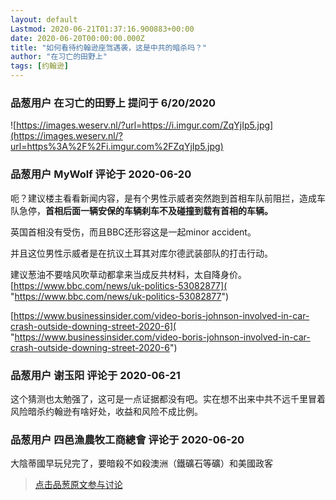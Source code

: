 ```yaml
---
layout: default
Lastmod: 2020-06-21T01:37:16.900883+00:00
date: 2020-06-20T00:00:00.000Z
title: "如何看待约翰逊座驾遇袭，这是中共的暗杀吗？"
author: "在习亡的田野上"
tags: [约翰逊]
---
```



### 品葱用户 **在习亡的田野上** 提问于 6/20/2020
    
![https://images.weserv.nl/?url=https://i.imgur.com/ZqYjIp5.jpg](https://images.weserv.nl/?url=https%3A%2F%2Fi.imgur.com%2FZqYjIp5.jpg)
    
                

### 品葱用户 **MyWolf** 评论于 2020-06-20
        
呃？建议楼主看看新闻内容，是有个男性示威者突然跑到首相车队前阻拦，造成车队急停，**首相后面一辆安保的车辆刹车不及碰撞到载有首相的车辆。**  
  
英国首相没有受伤，而且BBC还形容这是一起minor accident。  
  
并且这位男性示威者是在抗议土耳其对库尔德武装部队的打击行动。  
  
建议葱油不要啥风吹草动都拿来当成反共材料，太自降身价。  
[https://www.bbc.com/news/uk-politics-53082877]( "https://www.bbc.com/news/uk-politics-53082877")  
  
[https://www.businessinsider.com/video-boris-johnson-involved-in-car-crash-outside-downing-street-2020-6]( "https://www.businessinsider.com/video-boris-johnson-involved-in-car-crash-outside-downing-street-2020-6")
        
                

### 品葱用户 **谢玉阳** 评论于 2020-06-21
        
这个猜测也太勉强了，这可是一点证据都没有吧。实在想不出来中共不远千里冒着风险暗杀约翰逊有啥好处，收益和风险不成比例。
        
                

### 品葱用户 **四邑漁農牧工商總會** 评论于 2020-06-20
        
大陰蒂國早玩兒完了，要暗殺不如殺澳洲（鐵礦石等礦）和美國政客
        
                





> [点击品葱原文参与讨论](https://pincong.rocks/question/27521)

